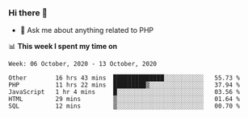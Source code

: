 ### Hi there 👋

<!--
**mustafaculban/mustafaculban** is a ✨ _special_ ✨ repository because its `README.md` (this file) appears on your GitHub profile.

Here are some ideas to get you started:

- 🌱 I’m currently learning ...
- 👯 I’m looking to collaborate on ...
- 🤔 I’m looking for help with ...
- 📫 How to reach me: ...
- 😄 Pronouns: ...
- ⚡ Fun fact: ...

-->
- 💬 Ask me about anything related to PHP


📊 **This week I spent my time on**
<!--START_SECTION:waka-->
```text
Week: 06 October, 2020 - 13 October, 2020

Other        16 hrs 43 mins  ██████████████░░░░░░░░░░░   55.73 % 
PHP          11 hrs 22 mins  █████████▒░░░░░░░░░░░░░░░   37.94 % 
JavaScript   1 hr 4 mins     █░░░░░░░░░░░░░░░░░░░░░░░░   03.56 % 
HTML         29 mins         ▒░░░░░░░░░░░░░░░░░░░░░░░░   01.64 % 
SQL          12 mins         ▒░░░░░░░░░░░░░░░░░░░░░░░░   00.70 % 
```
<!--END_SECTION:waka-->
